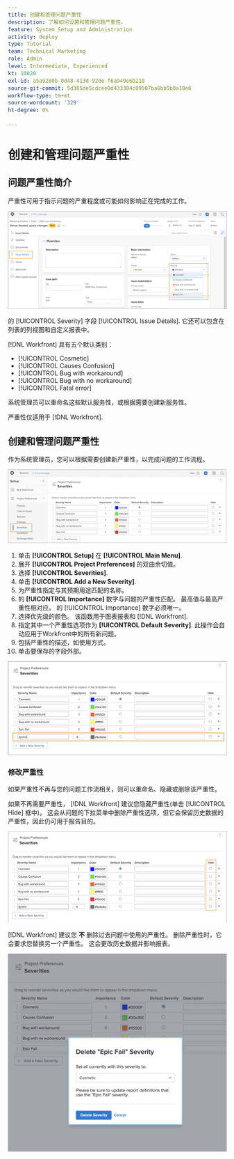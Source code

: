 ```yaml
---
title: 创建和管理问题严重性
description: 了解如何设置和管理问题严重性。
feature: System Setup and Administration
activity: deploy
type: Tutorial
team: Technical Marketing
role: Admin
level: Intermediate, Experienced
kt: 10020
exl-id: a5a9280b-0d48-413d-92de-f6a949e6b210
source-git-commit: 5d385de5cdcee0d433304c09507ba6bb5b0a10e6
workflow-type: tm+mt
source-wordcount: '329'
ht-degree: 0%

---
```


# 创建和管理问题严重性

## 问题严重性简介

严重性可用于指示问题的严重程度或可能如何影响正在完成的工作。

![[!UICONTROL Severity] 菜单 [!UICONTROL Issue Details] 窗口](assets/admin-fund-severity-issue-details.png)

的 [!UICONTROL Severity] 字段 [!UICONTROL Issue Details]. 它还可以包含在列表的列视图和自定义报表中。

[!DNL Workfront] 具有五个默认类别：

* [!UICONTROL Cosmetic]
* [!UICONTROL Causes Confusion]
* [!UICONTROL Bug with workaround]
* [!UICONTROL Bug with no workaround]
* [!UICONTROL Fatal error]

系统管理员可以重命名这些默认服务性，或根据需要创建新服务性。

严重性仅适用于 [!DNL Workfront].

## 创建和管理问题严重性

作为系统管理员，您可以根据需要创建新严重性，以完成问题的工作流程。

![[!UICONTROL Severities] 页面 [!UICONTROL Setup]](assets/admin-fund-severity-section.png)

1. 单击 **[!UICONTROL Setup]** 在 **[!UICONTROL Main Menu]**.
1. 展开 **[!UICONTROL Project Preferences]** 的双曲余切值。
1. 选择 **[!UICONTROL Severities]**.
1. 单击 **[!UICONTROL Add a New Severity]**.
1. 为严重性指定与其预期用途匹配的名称。
1. 的 **[!UICONTROL Importance]** 数字与问题的严重性匹配。 最高值与最高严重性相对应。 的 [!UICONTROL Importance] 数字必须唯一。
1. 选择优先级的颜色。 该函数用于图表报表和 [!DNL Workfront].
1. 指定其中一个严重性选项作为 **[!UICONTROL Default Severity]**. 此操作会自动应用于Workfront中的所有新问题。
1. 包括严重性的描述，如使用方式。
1. 单击要保存的字段外部。

![[!UICONTROL Severities] 列表](assets/admin-fund-severity-new.png)

### 修改严重性

如果严重性不再与您的问题工作流相关，则可以重命名、隐藏或删除该严重性。

如果不再需要严重性， [!DNL Workfront] 建议您隐藏严重性(单击 [!UICONTROL Hide] 框中)。 这会从问题的下拉菜单中删除严重性选项，但它会保留历史数据的严重性，因此仍可用于报告目的。

![[!UICONTROL Hide] 列突出显示 [!UICONTROL Severities] 页面 [!UICONTROL Setup]](assets/admin-fund-severity-hide.png)

[!DNL Workfront] 建议您 **不** 删除过去问题中使用的严重性。 删除严重性时，它会要求您替换另一个严重性。 这会更改历史数据并影响报表。

![删除严重性窗口](assets/admin-fund-severity-delete.png)

<!---
learn more URLs
Create and customize issue severities
Update issue severity
--->
